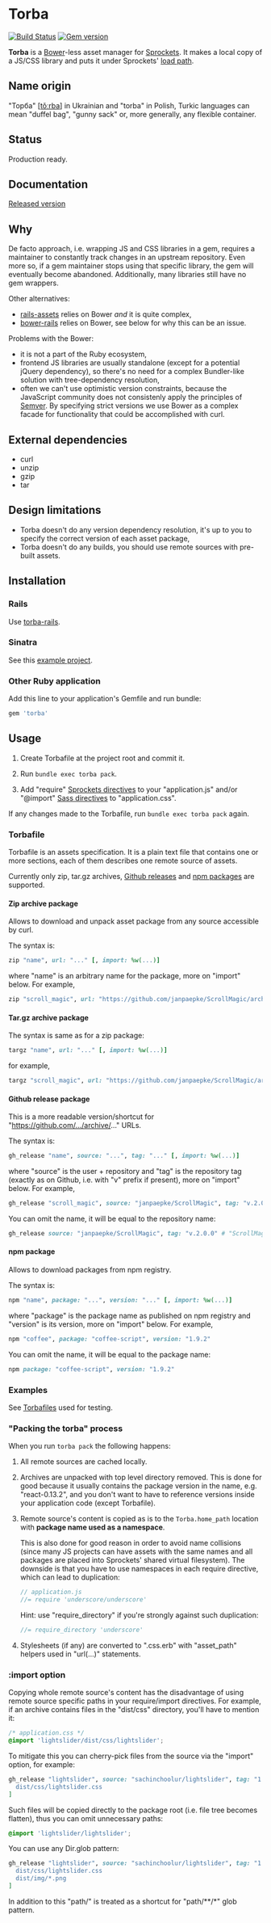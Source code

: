 # Torba

[![Build Status](https://img.shields.io/travis/torba-rb/torba.svg)](https://travis-ci.org/torba-rb/torba)
[![Gem version](https://img.shields.io/gem/v/torba.svg)](https://rubygems.org/gems/torba)

**Torba** is a [Bower][bower]-less asset manager for [Sprockets][sprockets]. It makes a local copy
of a JS/CSS library and puts it under Sprockets' [load path][sprockets-load-path].

## Name origin

"Торба" [[tǒːrba][torba-pronounce]] in Ukrainian and "torba" in Polish, Turkic languages can mean
"duffel bag", "gunny sack" or, more generally, any flexible container.

## Status

Production ready.

## Documentation

[Released version](http://rubydoc.info/gems/torba/1.0.0)

## Why

De facto approach, i.e. wrapping JS and CSS libraries in a gem, requires a
maintainer to constantly track changes in an upstream repository. Even more so, if a gem
maintainer stops using that specific library, the gem will eventually become abandoned.
Additionally, many libraries still have no gem wrappers.

Other alternatives:

* [rails-assets][rails-assets] relies on Bower *and* it is quite complex,
* [bower-rails][bower-rails] relies on Bower, see below for why this can be an issue.

Problems with the Bower:

* it is not a part of the Ruby ecosystem,
* frontend JS libraries are usually standalone (except for a potential jQuery dependency), so there's
  no need for a complex Bundler-like solution with tree-dependency resolution,
* often we can't use optimistic version constraints, because the JavaScript community does not consistenly apply the principles of [Semver][semver]. By specifying strict versions we use Bower as a complex facade for functionality that could be accomplished with curl.

## External dependencies

* curl
* unzip
* gzip
* tar

## Design limitations

* Torba doesn't do any version dependency resolution, it's up to you to specify the correct version of
  each asset package,
* Torba doesn't do any builds, you should use remote sources with pre-built assets.

## Installation

### Rails

Use [torba-rails][torba-rails-github].

### Sinatra

See this [example project][sinatra-example].

### Other Ruby application

Add this line to your application's Gemfile and run bundle:

```ruby
gem 'torba'
```

## Usage

1. Create Torbafile at the project root and commit it.

2. Run `bundle exec torba pack`.

3. Add "require" [Sprockets directives][sprockets-directives] to your "application.js"
and/or "@import" [Sass directives][sass-import] to "application.css".

If any changes made to the Torbafile, run `bundle exec torba pack` again.

### Torbafile

Torbafile is an assets specification. It is a plain text file that contains one or more
sections, each of them describes one remote source of assets.

Currently only zip, tar.gz archives, [Github releases][github-releases] and
[npm packages][npm] are supported.

#### Zip archive package

Allows to download and unpack asset package from any source accessible by curl.

The syntax is:

```ruby
zip "name", url: "..." [, import: %w(...)]
```

where "name" is an arbitrary name for the package, more on "import" below. For example,

```ruby
zip "scroll_magic", url: "https://github.com/janpaepke/ScrollMagic/archive/v2.0.0.zip"
```

#### Tar.gz archive package

The syntax is same as for a zip package:

```ruby
targz "name", url: "..." [, import: %w(...)]
```

for example,

```ruby
targz "scroll_magic", url: "https://github.com/janpaepke/ScrollMagic/archive/v2.0.0.tar.gz"
```

#### Github release package

This is a more readable version/shortcut for "https://github.com/.../archive/..." URLs.

The syntax is:

```ruby
gh_release "name", source: "...", tag: "..." [, import: %w(...)]
```

where "source" is the user + repository and "tag" is the repository tag (exactly as on Github,
i.e. with "v" prefix if present), more on "import" below. For example,

```ruby
gh_release "scroll_magic", source: "janpaepke/ScrollMagic", tag: "v.2.0.0"
```

You can omit the name, it will be equal to the repository name:

```ruby
gh_release source: "janpaepke/ScrollMagic", tag: "v.2.0.0" # "ScrollMagic" is assumed
```

#### npm package

Allows to download packages from npm registry.

The syntax is:

```ruby
npm "name", package: "...", version: "..." [, import: %w(...)]
```

where "package" is the package name as published on npm registry and "version" is its version,
more on "import" below. For example,

```ruby
npm "coffee", package: "coffee-script", version: "1.9.2"
```

You can omit the name, it will be equal to the package name:

```ruby
npm package: "coffee-script", version: "1.9.2"
```

### Examples

See [Torbafiles][torbafile-examples] used for testing.

### "Packing the torba" process

When you run `torba pack` the following happens:

1.  All remote sources are cached locally.

2.  Archives are unpacked with top level directory removed. This is done for good because it
usually contains the package version in the name, e.g. "react-0.13.2", and you don't want to have to reference versions
inside your application code (except Torbafile).

3.  Remote source's content is copied as is to the `Torba.home_path` location with **package name used
as a namespace**.

    This is also done for good reason in order to avoid name collisions (since many JS projects can have
assets with the same names and all packages are placed into Sprockets' shared virtual filesystem).
The downside is that you have to use namespaces in each require directive, which can lead to
duplication:

    ```javascript
    // application.js
    //= require 'underscore/underscore'
    ```

    Hint: use "require_directory" if you're strongly against such duplication:

    ```javascript
    //= require_directory 'underscore'
    ```

4.  Stylesheets (if any) are converted to ".css.erb" with "asset_path" helpers used in "url(...)"
statements.

### :import option

Copying whole remote source's content has the disadvantage of using remote source specific paths in your
require/import directives. For example, if an archive contains files in the "dist/css" directory, you'll have
to mention it:

```css
/* application.css */
@import 'lightslider/dist/css/lightslider';
```

To mitigate this you can cherry-pick files from the source via the "import" option, for example:

```ruby
gh_release "lightslider", source: "sachinchoolur/lightslider", tag: "1.1.2", import: %w[
  dist/css/lightslider.css
]
```

Such files will be copied directly to the package root (i.e. file tree becomes flatten), thus you
can omit unnecessary paths:

```css
@import 'lightslider/lightslider';
```

You can use any Dir.glob pattern:

```ruby
gh_release "lightslider", source: "sachinchoolur/lightslider", tag: "1.1.2", import: %w[
  dist/css/lightslider.css
  dist/img/*.png
]
```

In addition to this "path/" is treated as a shortcut for "path/**/*" glob pattern.

[bower]: http://bower.io/
[sprockets]: https://github.com/rails/sprockets/
[sprockets-load-path]: https://github.com/rails/sprockets#the-load-path
[torba-pronounce]: http://upload.wikimedia.org/wikipedia/commons/2/28/Uk-%D1%82%D0%BE%D1%80%D0%B1%D0%B0.ogg
[github-releases]: https://help.github.com/articles/about-releases/
[sprockets-directives]: https://github.com/rails/sprockets#the-directive-processor
[sass-import]: http://sass-lang.com/documentation/file.SASS_REFERENCE.html#import
[rails-assets]: https://rails-assets.org/
[bower-rails]: https://github.com/rharriso/bower-rails
[semver]: http://semver.org/
[npm]: https://npmjs.com
[torba-rails-github]: https://github.com/torba-rb/torba-rails
[sinatra-example]: https://github.com/xfalcox/sinatra-assets-seed
[torbafile-examples]: https://github.com/torba-rb/torba/tree/master/test/fixtures/torbafiles
